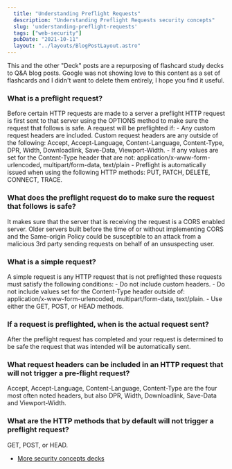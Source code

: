 ```yaml
---
  title: "Understanding Preflight Requests"
  description: "Understanding Preflight Requests security concepts"
  slug: 'understanding-preflight-requests'
  tags: ["web-security"]
  pubDate: "2021-10-11"
  layout: "../layouts/BlogPostLayout.astro"
---
```


This and the other "Deck" posts are a repurposing of flashcard study decks to Q&A blog posts. Google was not showing love to this content as a set of flashcards and I didn't want to delete them entirely, I hope you find it useful.

<h3>What is a preflight request?</h3>
Before certain HTTP requests are made to a server a preflight HTTP request is first sent to that server using the OPTIONS method to make sure the request that follows is safe. A request will be preflighted if: - Any custom request headers are included. Custom request headers are any outside of the following: Accept, Accept-Language, Content-Language, Content-Type, DPR, Width, Downloadlink, Save-Data, Viewport-Width. - If any values are set for the Content-Type header that are not: application/x-www-form-urlencoded, multipart/form-data, text/plain - Preflight is automatically issued when using the following HTTP methods: PUT, PATCH, DELETE, CONNECT, TRACE.


<h3>What does the preflight request do to make sure the request that follows is safe?</h3>
It makes sure that the server that is receiving the request is a CORS enabled server. Older servers built before the time of or without implementing CORS and the Same-origin Policy could be susceptible to an attack from a malicious 3rd party sending requests on behalf of an unsuspecting user.


<h3>What is a simple request?</h3>
A simple request is any HTTP request that is not preflighted these requests must satisfy the following conditions: - Do not include custom headers. - Do not include values set for the Content-Type header outside of: application/x-www-form-urlencoded, multipart/form-data, text/plain. - Use either the GET, POST, or HEAD methods.


<h3>If a request is preflighted, when is the actual request sent?</h3>
After the preflight request has completed and your request is determined to be safe the request that was intended will be automatically sent.


<h3>What request headers can be included in an HTTP request that will not trigger a pre-flight request? </h3>
Accept, Accept-Language, Content-Language, Content-Type are the four most often noted headers, but also DPR, Width, Downloadlink, Save-Data and Viewport-Width.


<h3>What are the HTTP methods that by default will not trigger a preflight request?</h3>
GET, POST, or HEAD.

- [More security concepts decks](https://www.devdecks.io/tags/elixir-deck)